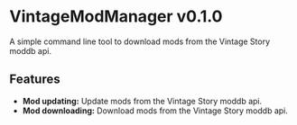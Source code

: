 # VintageModManager v0.1.0

A simple command line tool to download mods from the Vintage Story moddb api.

## Features

- **Mod updating:** Update mods from the Vintage Story moddb api.
- **Mod downloading:** Download mods from the Vintage Story moddb api.

